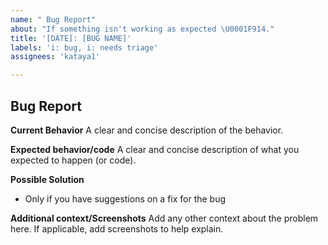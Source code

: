 ```yaml
---
name: " Bug Report"
about: "If something isn't working as expected \U0001F914."
title: '[DATE]: [BUG NAME]'
labels: 'i: bug, i: needs triage'
assignees: 'kataya1'

---
```


## Bug Report

**Current Behavior**
A clear and concise description of the behavior.

**Expected behavior/code**
A clear and concise description of what you expected to happen (or code).

**Possible Solution**
- Only if you have suggestions on a fix for the bug

**Additional context/Screenshots**
Add any other context about the problem here. If applicable, add screenshots to help explain.